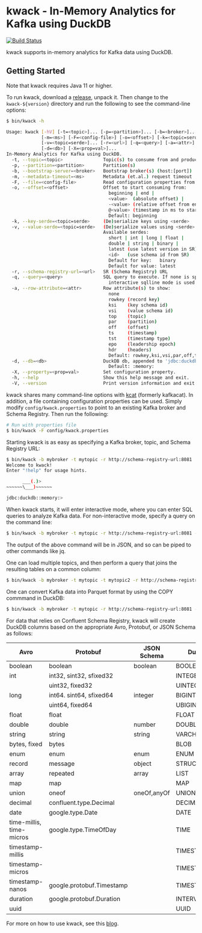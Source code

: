 
# kwack - In-Memory Analytics for Kafka using DuckDB

[![Build Status][github-actions-shield]][github-actions-link]

[github-actions-shield]: https://github.com/rayokota/kwack/workflows/build/badge.svg
[github-actions-link]: https://github.com/rayokota/kwack/actions

kwack supports in-memory analytics for Kafka data using DuckDB.

## Getting Started

Note that kwack requires Java 11 or higher. 

To run kwack, download a [release](https://github.com/rayokota/kwack/releases), unpack it.
Then change to the `kwack-${version}` directory and run the following to see the command-line options:

```bash
$ bin/kwack -h

Usage: kwack [-hV] [-t=<topic>]... [-p=<partition>]... [-b=<broker>]...
             [-m=<ms>] [-F=<config-file>] [-o=<offset>] [-k=<topic=serde>]...
             [-v=<topic=serde>]... [-r=<url>] [-q=<query>] [-a=<attr>]...
             [-d=<db>] [-X=<prop=val>]...
In-Memory Analytics for Kafka using DuckDB.
  -t, --topic=<topic>               Topic(s) to consume from and produce to
  -p, --partition=<partition>       Partition(s)
  -b, --bootstrap-server=<broker>   Bootstrap broker(s) (host:[port])
  -m, --metadata-timeout=<ms>       Metadata (et.al.) request timeout
  -F, --file=<config-file>          Read configuration properties from file
  -o, --offset=<offset>             Offset to start consuming from:
                                      beginning | end |
                                      <value>  (absolute offset) |
                                      -<value> (relative offset from end)
                                      @<value> (timestamp in ms to start at)
                                      Default: beginning
  -k, --key-serde=<topic=serde>     (De)serialize keys using <serde>
  -v, --value-serde=<topic=serde>   (De)serialize values using <serde>
                                    Available serdes:
                                      short | int | long | float |
                                      double | string | binary |
                                      latest (use latest version in SR) |
                                      <id>   (use schema id from SR)
                                      Default for key:   binary
                                      Default for value: latest
  -r, --schema-registry-url=<url>   SR (Schema Registry) URL
  -q, --query=<query>               SQL query to execute. If none is specified,
                                      interactive sqlline mode is used
  -a, --row-attribute=<attr>        Row attribute(s) to show:
                                      none
                                      rowkey (record key)
                                      ksi    (key schema id)
                                      vsi    (value schema id)
                                      top    (topic)
                                      par    (partition)
                                      off    (offset)
                                      ts     (timestamp)
                                      tst    (timestamp type)
                                      epo    (leadership epoch)
                                      hdr    (headers)
                                      Default: rowkey,ksi,vsi,par,off,ts,hdr
  -d, --db=<db>                     DuckDB db, appended to 'jdbc:duckdb:'
                                      Default: :memory:
  -X, --property=<prop=val>         Set configuration property.
  -h, --help                        Show this help message and exit.
  -V, --version                     Print version information and exit.
```

kwack shares many command-line options with [kcat](https://github.com/edenhill/kcat) (formerly kafkacat).
In addition, a file containing configuration properties can be used.  Simply modify 
`config/kwack.properties` to point to an existing Kafka broker and Schema
Registry. Then run the following:

```bash
# Run with properties file
$ bin/kwack -F config/kwack.properties
```

Starting kwack is as easy as specifying a Kafka broker, topic, and Schema Registry URL:

```bash
$ bin/kwack -b mybroker -t mytopic -r http://schema-registry-url:8081
Welcome to kwack!
Enter "!help" for usage hints.

      ___(.)>
~~~~~~\___)~~~~~~

jdbc:duckdb::memory:>
```

When kwack starts, it will enter interactive mode, where you can enter SQL queries 
to analyze Kafka data.  For non-interactive mode, specify a query on the command line:

```bash
$ bin/kwack -b mybroker -t mytopic -r http://schema-registry-url:8081 -q "SELECT * FROM mytopic"
```

The output of the above command will be in JSON, and so can be piped to other commands like jq.

One can load multiple topics, and then perform a query that joins the resulting tables on a common 
column:

```bash
$ bin/kwack -b mybroker -t mytopic -t mytopic2 -r http://schema-registry-url:8081 -q "SELECT * FROM mytopic JOIN mytopic2 USING (col1)"
```

One can convert Kafka data into Parquet format by using the COPY commmand in DuckDB:

```bash
$ bin/kwack -b mybroker -t mytopic -r http://schema-registry-url:8081 -q "COPY mytopic to 'mytopic.parquet' (FORMAT 'parquet')"
```

For data that relies on Confluent Schema Registry, kwack will create DuckDB columns based on
the appropriate Avro, Protobuf, or JSON Schema as follows:

|Avro | Protobuf | JSON Schema | DuckDB |
|-----|----------|-------------|--------|
|boolean | boolean | boolean | BOOLEAN |
|int | int32, sint32, sfixed32 || INTEGER |
|| uint32, fixed32 || UINTEGER |
|long | int64. sint64, sfixed64 | integer | BIGINT |
|| uint64, fixed64 || UBIGINT |
|float | float || FLOAT |
|double | double | number | DOUBLE |
|string | string | string | VARCHAR |
|bytes, fixed | bytes || BLOB |
|enum | enum| enum | ENUM |
|record | message | object | STRUCT |
|array | repeated | array | LIST |
|map | map || MAP |
|union | oneof | oneOf,anyOf | UNION |
|decimal | confluent.type.Decimal || DECIMAL |
|date | google.type.Date || DATE |
|time-millis, time-micros | google.type.TimeOfDay || TIME |
|timestamp-millis ||| TIMESTAMP_MS |
|timestamp-micros ||| TIMESTAMP |
|timestamp-nanos | google.protobuf.Timestamp || TIMESTAMP_NS |
|duration | google.protobuf.Duration || INTERVAL |
|uuid ||| UUID |

For more on how to use kwack, see this [blog](https://yokota.blog/2024/07/11/in-memory-analytics-for-kafka-using-duckdb/).
